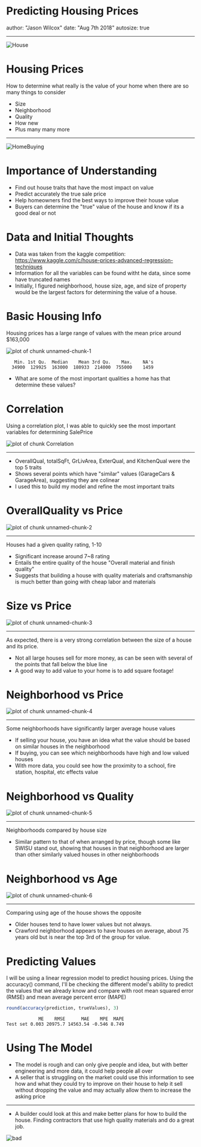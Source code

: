 Predicting Housing Prices
========================================================
author: "Jason Wilcox"
date: "Aug 7th 2018"
autosize: true


***

![House](House.jpg)


Housing Prices
========================================================

How to determine what really is the value of your home when there are so many things to consider
- Size
- Neighborhood
- Quality
- How new
- Plus many many more

***

![HomeBuying](HomeBuying.jpg)

Importance of Understanding
========================================================
* Find out house traits that have the most impact on value
* Predict accurately the true sale price
* Help homeowners find the best ways to improve their house value
* Buyers can determine the "true" value of the house and know if its a good deal or not


Data and Initial Thoughts
========================================================
* Data was taken from the kaggle competition: https://www.kaggle.com/c/house-prices-advanced-regression-techniques
* Information for all the variables can be found witht he data, since some have truncated names
* Initially, I figured neighborhood, house size, age, and size of property would be the largest factors for determining the value of a house.




Basic Housing Info
========================================================
Housing prices has a large range of values with the mean price around $163,000


![plot of chunk unnamed-chunk-1](PredictingHousingPrices-figure/unnamed-chunk-1-1.png)

```
   Min. 1st Qu.  Median    Mean 3rd Qu.    Max.    NA's 
  34900  129925  163000  180933  214000  755000    1459 
```

* What are some of the most important qualities a home has that determine these values?

Correlation
=========================================================
Using a correlation plot, I was able to quickly see the most important variables for determining SalePrice

![plot of chunk Correlation](PredictingHousingPrices-figure/Correlation-1.png)
***
* OverallQual, totalSqFt, GrLivArea, ExterQual, and KitchenQual were the top 5 traits
* Shows several points which have "similar" values (GarageCars & GarageArea), suggesting they are colinear
* I used this to build my model and refine the most important traits

OverallQuality vs Price
=========================================================
![plot of chunk unnamed-chunk-2](PredictingHousingPrices-figure/unnamed-chunk-2-1.png)

***
Houses had a given quality rating, 1-10
* Significant increase around 7~8 rating
* Entails the entire quality of the house "Overall material and finish quality"
* Suggests that building a house with quality materials and craftsmanship is much better than going with cheap labor and materials


Size vs Price
=========================================================

![plot of chunk unnamed-chunk-3](PredictingHousingPrices-figure/unnamed-chunk-3-1.png)
***
As expected, there is a very strong correlation between the size of a house and its price.
* Not all large houses sell for more money, as can be seen with several of the points that fall below the blue line
* A good way to add value to your home is to add square footage!

Neighborhood vs Price
=========================================================
![plot of chunk unnamed-chunk-4](PredictingHousingPrices-figure/unnamed-chunk-4-1.png)
***
Some neighborhoods have significantly larger average house values
* If selling your house, you have an idea what the value should be based on similar houses in the neighborhood
* If buying, you can see which neighborhoods have high and low valued houses
* With more data, you could see how the proximity to a school, fire station, hospital, etc effects value

Neighborhood vs Quality
=========================================================
![plot of chunk unnamed-chunk-5](PredictingHousingPrices-figure/unnamed-chunk-5-1.png)
***

Neighborhoods compared by house size
* Similar pattern to that of when arranged by price, though some like SWISU stand out, showing that houses in that neighborhood are larger than other similarly valued houses in other neighborhoods

Neighborhood  vs Age
=========================================================
![plot of chunk unnamed-chunk-6](PredictingHousingPrices-figure/unnamed-chunk-6-1.png)
*** 

Comparing using age of the house shows the opposite
* Older houses tend to have lower values but not always. 
* Crawford neighborhood appears to have houses on average, about 75 years old but is near the top 3rd of the group for value.

Predicting Values
========================================================
I will be using a linear regression model to predict housing prices. Using the accuracy() command, I'll be checking the different model's ability to predict the values that we already know and compare with root mean squared error (RMSE) and mean average percent error (MAPE)


```r
round(accuracy(prediction, trueValues), 3)
```

```
            ME    RMSE      MAE    MPE  MAPE
Test set 0.003 20975.7 14563.54 -0.546 8.749
```

Using The Model
========================================================
* The model is rough and can only give people and idea, but with better engineering and more data, it could help people all over
* A seller that is struggling on the market could use this information to see how and what they could try to improve on their house to help it sell without dropping the value and may actually allow them to increase the asking price

***

* A builder could look at this and make better plans for how to build the house. Finding contractors that use high quality materials and do a great job.

![bad](bad.jpg)

